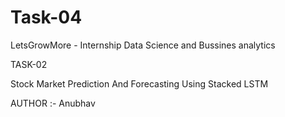 # Task-04
LetsGrowMore - Internship
Data Science and Bussines analytics 

TASK-02

Stock Market Prediction And Forecasting Using Stacked LSTM
 
 AUTHOR :- Anubhav
